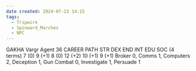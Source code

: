 ```yaml
---
date created: 2024-07-23 14:15
tags:
  - Tripwire
  - Spinward_Marches
  - NPC
---
```


GAKHA
Vargr Agent 36
CAREER PATH STR DEX END INT EDU SOC
(4 terms) 7 (0) 9 (+1) 8 (0) 12 (+2) 10 (+1) 9 (+1) Broker 0, Comms 1, Computers 2, Deception 1, Gun Combat 0, Investigate 1, Persuade 1
